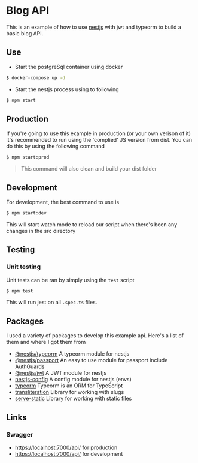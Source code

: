 # Blog API

This is an example of how to use [nestjs](https://github.com/nestjs/nest) with jwt and typeorm to build a basic blog API.

## Use

- Start the postgreSql container using docker

```bash
$ docker-compose up -d
```

- Start the nestjs process using to following

```bash
$ npm start
```

## Production

If you're going to use this example in production (or your own verison of it) it's recommended to run using the 'complied' JS version from dist. You can do this by using the following command

```bash
$ npm start:prod
```

> This command will also clean and build your dist folder

## Development

For development, the best command to use is

```bash
$ npm start:dev
```

This will start watch mode to reload our script when there's been any changes in the src directory

## Testing

### Unit testing

Unit tests can be ran by simply using the `test` script

```bash
$ npm test
```

This will run jest on all `.spec.ts` files.

## Packages

I used a variety of packages to develop this example api. Here's a list of them and where I got them from

- [@nestjs/typeorm](https://github.com/nestjs/typeorm) A typeorm module for nestjs
- [@nestjs/passport](https://github.com/nestjs/passport) An easy to use module for passport include AuthGuards
- [@nestjs/jwt](https://github.com/nestjs/jwt) A JWT module for nestjs
- [nestjs-config](https://github.com/nestjs-community/nestjs-config) A config module for nestjs (envs)
- [typeorm](https://github.com/typeorm/typeorm) Typeorm is an ORM for TypeScript
- [transliteration](https://github.com/dzcpy/transliteration) Library for working with slugs
- [serve-static](https://github.com/expressjs/serve-static) Library for working with static files

## Links

### Swagger

- [https://localhost:7000/api/](https://localhost:700/api/) for production
- [https://localhost:7000/api/](https://localhost:700/api/) for development
